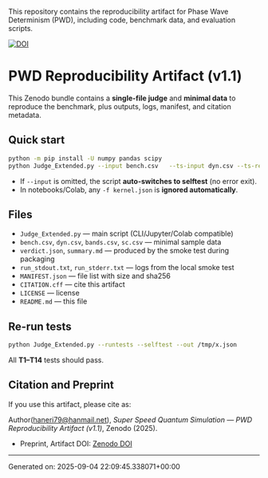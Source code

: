 This repository contains the reproducibility artifact for Phase Wave Determinism (PWD), including code, benchmark data, and evaluation scripts.

[![DOI](https://zenodo.org/badge/DOI/10.5281/zenodo.17059069.svg)](https://doi.org/10.5281/zenodo.17059069)

# PWD Reproducibility Artifact (v1.1)

This Zenodo bundle contains a **single-file judge** and **minimal data** to reproduce the benchmark,
plus outputs, logs, manifest, and citation metadata.

## Quick start

```bash
python -m pip install -U numpy pandas scipy
python Judge_Extended.py --input bench.csv   --ts-input dyn.csv --ts-ref-method REF --ts-delta 0.03   --metal-input bands.csv --metal-window-ev 0.3 --metal-delta-ev 0.05   --sc-input sc.csv --sc-ref-method REF --sc-delta 0.03   --fit-scaling --predict-scale 2 4 8 16 32   --out verdict.json --markdown summary.md
```

- If `--input` is omitted, the script **auto-switches to selftest** (no error exit).
- In notebooks/Colab, any `-f kernel.json` is **ignored automatically**.

## Files

- `Judge_Extended.py` — main script (CLI/Jupyter/Colab compatible)
- `bench.csv`, `dyn.csv`, `bands.csv`, `sc.csv` — minimal sample data
- `verdict.json`, `summary.md` — produced by the smoke test during packaging
- `run_stdout.txt`, `run_stderr.txt` — logs from the local smoke test
- `MANIFEST.json` — file list with size and sha256
- `CITATION.cff` — cite this artifact
- `LICENSE` — license
- `README.md` — this file

## Re-run tests

```bash
python Judge_Extended.py --runtests --selftest --out /tmp/x.json
```

All **T1–T14** tests should pass.

## Citation and Preprint

If you use this artifact, please cite as:

Author(haneri79@hanmail.net), *Super Speed Quantum Simulation — PWD Reproducibility Artifact (v1.1)*, Zenodo (2025).  
- Preprint, Artifact DOI: [Zenodo DOI](https://doi.org/10.5281/zenodo.17059069)
  
---

Generated on: 2025-09-04 22:09:45.338071+00:00
